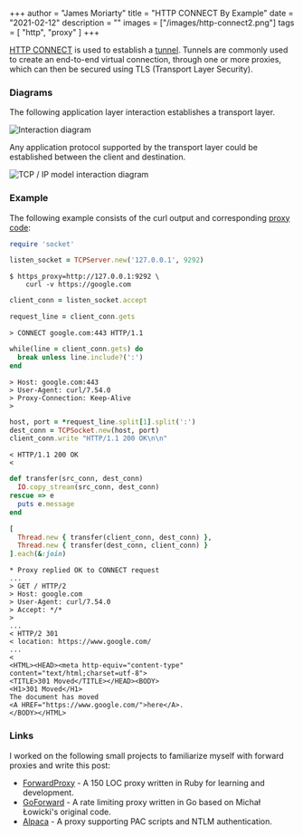 +++
author = "James Moriarty"
title = "HTTP CONNECT By Example"
date = "2021-02-12"
description = ""
images = ["/images/http-connect2.png"]
tags = [
  "http",
  "proxy"
]
+++

[HTTP CONNECT](https://tools.ietf.org/html/rfc7231#section-4.3.6) is used to establish a [tunnel](https://en.wikipedia.org/wiki/HTTP_tunnel). Tunnels are commonly used to create an end-to-end virtual connection, through one or more proxies, which can then be secured using TLS (Transport Layer Security).

### Diagrams

The following application layer interaction establishes a transport layer.

![Interaction diagram](/images/http-connect2.drawio.svg)

Any application protocol supported by the transport layer could be established between the client and destination.

![TCP / IP model interaction diagram](/images/http-connect.drawio.svg)

### Example

The following example consists of the curl output and corresponding [proxy code](https://gist.github.com/jamesmoriarty/a6100395d2efb17dcd06173300f988bb):

```ruby
require 'socket'

listen_socket = TCPServer.new('127.0.0.1', 9292)
```

```
$ https_proxy=http://127.0.0.1:9292 \
    curl -v https://google.com
```

```ruby
client_conn = listen_socket.accept

request_line = client_conn.gets
```

```
> CONNECT google.com:443 HTTP/1.1
```

```ruby
while(line = client_conn.gets) do
  break unless line.include?(':')
end
```

```
> Host: google.com:443
> User-Agent: curl/7.54.0
> Proxy-Connection: Keep-Alive
>
```

```ruby
host, port = *request_line.split[1].split(':')
dest_conn = TCPSocket.new(host, port)
client_conn.write "HTTP/1.1 200 OK\n\n"
```

```
< HTTP/1.1 200 OK
<
```

```ruby
def transfer(src_conn, dest_conn)
  IO.copy_stream(src_conn, dest_conn)
rescue => e
  puts e.message
end

[
  Thread.new { transfer(client_conn, dest_conn) },
  Thread.new { transfer(dest_conn, client_conn) }
].each(&:join)
```

```
* Proxy replied OK to CONNECT request
...
> GET / HTTP/2
> Host: google.com
> User-Agent: curl/7.54.0
> Accept: */*
>
...
< HTTP/2 301
< location: https://www.google.com/
...
<
<HTML><HEAD><meta http-equiv="content-type" content="text/html;charset=utf-8">
<TITLE>301 Moved</TITLE></HEAD><BODY>
<H1>301 Moved</H1>
The document has moved
<A HREF="https://www.google.com/">here</A>.
</BODY></HTML>
```

### Links

I worked on the following small projects to familiarize myself with forward proxies and write this post:

- [ForwardProxy](https://github.com/jamesmoriarty/forward-proxy) - A 150 LOC proxy written in Ruby for learning and development.
- [GoForward](https://github.com/jamesmoriarty/goforward) - A rate limiting proxy written in Go based on Michał Łowicki's original code.
- [Alpaca](https://github.com/samuong/alpaca) - A proxy supporting PAC scripts and NTLM authentication.

<style>
pre {
  margin-left: 0%;
}

.highlight pre {
  margin-left: 5%;
}
</style>
